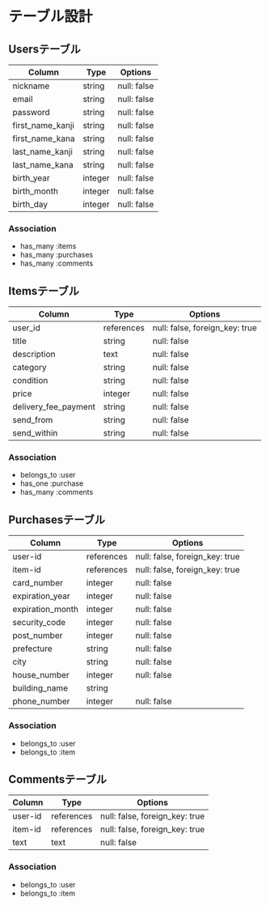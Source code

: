 # テーブル設計

## Usersテーブル
| Column           | Type    | Options     |
| ---------------- | ------- | ----------- |
| nickname         | string  | null: false |
| email            | string  | null: false |
| password         | string  | null: false |
| first_name_kanji | string  | null: false |
| first_name_kana  | string  | null: false |
| last_name_kanji  | string  | null: false |
| last_name_kana   | string  | null: false |
| birth_year       | integer | null: false |
| birth_month      | integer | null: false |
| birth_day        | integer | null: false |

### Association
- has_many :items
- has_many :purchases
- has_many :comments


## Itemsテーブル
| Column               | Type       | Options                        |
| -------------------- | ---------- | ------------------------------ |
| user_id              | references | null: false, foreign_key: true |
| title                | string     | null: false                    |
| description          | text       | null: false                    |
| category             | string     | null: false                    |
| condition            | string     | null: false                    |
| price                | integer    | null: false                    |
| delivery_fee_payment | string     | null: false                    |
| send_from            | string     | null: false                    |
| send_within          | string     | null: false                    |

### Association
- belongs_to :user
- has_one :purchase
- has_many :comments


## Purchasesテーブル
| Column           | Type       | Options                        |
| ---------------- | ---------- | ------------------------------ |
| user-id          | references | null: false, foreign_key: true |
| item-id          | references | null: false, foreign_key: true |
| card_number      | integer    | null: false                    |
| expiration_year  | integer    | null: false                    |
| expiration_month | integer    | null: false                    |
| security_code    | integer    | null: false                    |
| post_number      | integer    | null: false                    |
| prefecture       | string     | null: false                    |
| city             | string     | null: false                    |
| house_number     | integer    | null: false                    |
| building_name    | string     |                                |
| phone_number     | integer    | null: false                    |

### Association
- belongs_to :user
- belongs_to :item


## Commentsテーブル
| Column  | Type       | Options                        |
| ------- | ---------- | ------------------------------ |
| user-id | references | null: false, foreign_key: true |
| item-id | references | null: false, foreign_key: true |
| text    | text       | null: false                    |

### Association
- belongs_to :user
- belongs_to :item